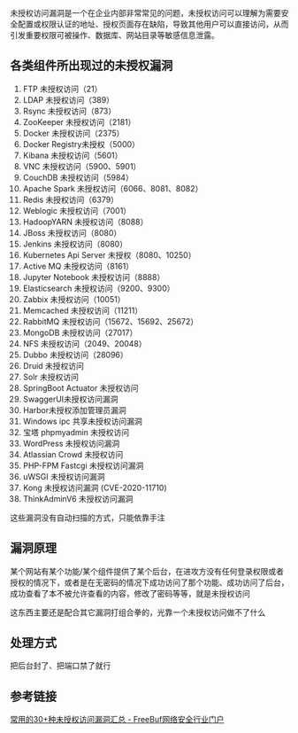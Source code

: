 未授权访问漏洞是一个在企业内部非常常见的问题，未授权访问可以理解为需要安全配置或权限认证的地址、授权页面存在缺陷，导致其他用户可以直接访问，从而引发重要权限可被操作、数据库、网站目录等敏感信息泄露。

## 各类组件所出现过的未授权漏洞

1. FTP 未授权访问（21）
2. LDAP 未授权访问（389）
3. Rsync 未授权访问（873）
4. ZooKeeper 未授权访问（2181）
5. Docker 未授权访问（2375）
6. Docker Registry未授权（5000）
7. Kibana 未授权访问（5601）
8. VNC 未授权访问（5900、5901）
9. CouchDB 未授权访问（5984）
10. Apache Spark 未授权访问（6066、8081、8082）
11. Redis 未授权访问（6379）
12. Weblogic 未授权访问（7001）
13. HadoopYARN 未授权访问（8088）
14. JBoss 未授权访问（8080）
15. Jenkins 未授权访问（8080）
16. Kubernetes Api Server 未授权（8080、10250）
17. Active MQ 未授权访问（8161）
18. Jupyter Notebook 未授权访问（8888）
19. Elasticsearch 未授权访问（9200、9300）
20. Zabbix 未授权访问（10051）
21. Memcached 未授权访问（11211）
22. RabbitMQ 未授权访问（15672、15692、25672）
23. MongoDB 未授权访问（27017）
24. NFS 未授权访问（2049、20048）
25. Dubbo 未授权访问（28096）
26. Druid 未授权访问
27. Solr 未授权访问
28. SpringBoot Actuator 未授权访问
29. SwaggerUI未授权访问漏洞
30. Harbor未授权添加管理员漏洞
31. Windows ipc 共享未授权访问漏洞
32. 宝塔 phpmyadmin 未授权访问
33. WordPress 未授权访问漏洞
34. Atlassian Crowd 未授权访问
35. PHP-FPM Fastcgi 未授权访问漏洞
36. uWSGI 未授权访问漏洞
37. Kong 未授权访问漏洞 (CVE-2020-11710)
38. ThinkAdminV6 未授权访问漏洞

这些漏洞没有自动扫描的方式，只能依靠手注

## 漏洞原理

某个网站有某个功能/某个组件提供了某个后台，在进攻方没有任何登录权限或者授权的情况下，或者是在无密码的情况下成功访问了那个功能、成功访问了后台，成功查看了本不被允许查看的内容，修改了密码等等，就是未授权访问

这东西主要还是配合其它漏洞打组合拳的，光靠一个未授权访问做不了什么
## 处理方式

把后台封了、把端口禁了就行
## 参考链接

[常用的30+种未授权访问漏洞汇总 - FreeBuf网络安全行业门户](https://www.freebuf.com/articles/web/338459.html)